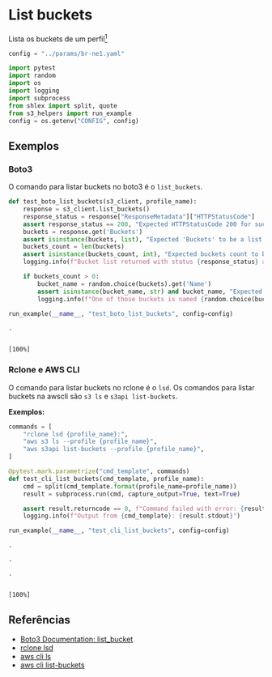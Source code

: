 # List buckets

Lista os buckets de um perfil[<sup>1</sup>](../glossary#profile)


```python
config = "../params/br-ne1.yaml"
```


```python
import pytest
import random
import os
import logging
import subprocess
from shlex import split, quote
from s3_helpers import run_example
config = os.getenv("CONFIG", config)
```

## Exemplos

### Boto3

O comando para listar buckets no boto3 é o `list_buckets`.


```python
def test_boto_list_buckets(s3_client, profile_name):
    response = s3_client.list_buckets()
    response_status = response["ResponseMetadata"]["HTTPStatusCode"]
    assert response_status == 200, "Expected HTTPStatusCode 200 for successful bucket list."
    buckets = response.get('Buckets')
    assert isinstance(buckets, list), "Expected 'Buckets' to be a list."
    buckets_count = len(buckets)
    assert isinstance(buckets_count, int), "Expected buckets count to be an integer."
    logging.info(f"Bucket list returned with status {response_status} and a list of {buckets_count} buckets")

    if buckets_count > 0:
        bucket_name = random.choice(buckets).get('Name')
        assert isinstance(bucket_name, str) and bucket_name, "Expected bucket name to be a non-empty string."
        logging.info(f"One of those buckets is named {random.choice(buckets).get('Name')}")

run_example(__name__, "test_boto_list_buckets", config=config)
```

    .

                                                                            [100%]

    


### Rclone e AWS CLI

O comando para listar buckets no rclone é o `lsd`.
Os comandos para listar buckets na awscli são `s3 ls` e `s3api list-buckets`.

**Exemplos:**


```python
commands = [
    "rclone lsd {profile_name}:",
    "aws s3 ls --profile {profile_name}",
    "aws s3api list-buckets --profile {profile_name}",
]
```


```python
@pytest.mark.parametrize("cmd_template", commands)
def test_cli_list_buckets(cmd_template, profile_name):
    cmd = split(cmd_template.format(profile_name=profile_name))
    result = subprocess.run(cmd, capture_output=True, text=True)

    assert result.returncode == 0, f"Command failed with error: {result.stderr}"
    logging.info(f"Output from {cmd_template}: {result.stdout}")

run_example(__name__, "test_cli_list_buckets", config=config)
```

    .

    .

    .

                                                                          [100%]

    


## Referências

- [Boto3 Documentation: list_bucket](https://boto3.amazonaws.com/v1/documentation/api/latest/reference/services/s3/client/list_buckets.html)
- [rclone lsd](https://rclone.org/commands/rclone_lsd/)
- [aws cli ls](https://docs.aws.amazon.com/cli/latest/reference/s3/ls.html)
- [aws cli list-buckets](https://docs.aws.amazon.com/cli/latest/reference/s3api/list-buckets.html)
